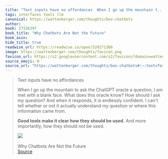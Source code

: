 ```yaml
---
title: "Text inputs have no affordances  When I go up the mountain t..."
tags: interfaces tools llm
canonical: https://wattenberger.com/thoughts/boo-chatbots
author: .
book: 27156397
book_title: "Why Chatbots Are Not the Future"
book_asin: 
hide_title: true
readwise_url: https://readwise.io/open/520271360
image: https://wattenberger.com/thoughts/favicon.png
favicon_url: https://s2.googleusercontent.com/s2/favicons?domain=wattenberger.com
source_emoji: 🌐
source_url: "https://wattenberger.com/thoughts/boo-chatbots#:~:text=Text%20inputs%20have,*not*%20be%20used."
---
```


> Text inputs have no affordances
> 
> When I go up the mountain to ask the ChatGPT oracle a question, I am met with a blank face. What does this oracle know? How should I ask my question? And when it responds, it is endlessly confident. I can't tell whether or not it actually understand my question or where this information came from.
> 
> **Good tools make it clear how they should be used.** And more importantly, how they should *not* be used.
> <div class="quoteback-footer"><div class="quoteback-avatar"><img class="mini-favicon" src="https://s2.googleusercontent.com/s2/favicons?domain=wattenberger.com"></div><div class="quoteback-metadata"><div class="metadata-inner"><span style="display:none">FROM:</span><div aria-label="." class="quoteback-author"> .</div><div aria-label="Why Chatbots Are Not the Future" class="quoteback-title"> Why Chatbots Are Not the Future</div></div></div><div class="quoteback-backlink"><a target="_blank" aria-label="go to the full text of this quotation" rel="noopener" href="https://wattenberger.com/thoughts/boo-chatbots#:~:text=Text%20inputs%20have,*not*%20be%20used." class="quoteback-arrow"> Source</a></div></div>